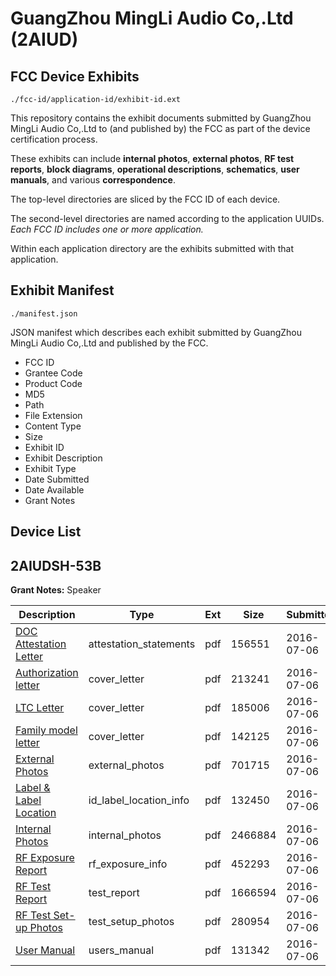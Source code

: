 # GuangZhou MingLi Audio Co,.Ltd (2AIUD)
## FCC Device Exhibits

```
./fcc-id/application-id/exhibit-id.ext
```

This repository contains the exhibit documents submitted by GuangZhou MingLi Audio Co,.Ltd to (and published by) the FCC as part of the device certification process.

These exhibits can include **internal photos**, **external photos**, **RF test reports**, **block diagrams**, **operational descriptions**, **schematics**, **user manuals**, and various **correspondence**.

The top-level directories are sliced by the FCC ID of each device.

The second-level directories are named according to the application UUIDs. *Each FCC ID includes one or more application.*

Within each application directory are the exhibits submitted with that application. 

## Exhibit Manifest

```
./manifest.json
```

JSON manifest which describes each exhibit submitted by GuangZhou MingLi Audio Co,.Ltd and published by the FCC.

- FCC ID
- Grantee Code
- Product Code
- MD5
- Path
- File Extension
- Content Type
- Size
- Exhibit ID
- Exhibit Description
- Exhibit Type
- Date Submitted
- Date Available
- Grant Notes

## Device List
## 2AIUDSH-53B
**Grant Notes:** Speaker

| Description | Type | Ext | Size | Submitted | Available |
| ----------- | ---- | --- | ---- | --------- | --------- |
| [DOC Attestation Letter](2AIUDSH-53B/ac01f46f1eadb81f2d7dda532fe2ea89/3053422.pdf) | attestation_statements | pdf | 156551 | 2016-07-06 | 2016-07-06 |
| [Authorization letter](2AIUDSH-53B/ac01f46f1eadb81f2d7dda532fe2ea89/3053424.pdf) | cover_letter | pdf | 213241 | 2016-07-06 | 2016-07-06 |
| [LTC Letter](2AIUDSH-53B/ac01f46f1eadb81f2d7dda532fe2ea89/3053425.pdf) | cover_letter | pdf | 185006 | 2016-07-06 | 2016-07-06 |
| [Family model letter](2AIUDSH-53B/ac01f46f1eadb81f2d7dda532fe2ea89/3053426.pdf) | cover_letter | pdf | 142125 | 2016-07-06 | 2016-07-06 |
| [External Photos](2AIUDSH-53B/ac01f46f1eadb81f2d7dda532fe2ea89/3053427.pdf) | external_photos | pdf | 701715 | 2016-07-06 | 2016-07-06 |
| [Label & Label Location](2AIUDSH-53B/ac01f46f1eadb81f2d7dda532fe2ea89/3053428.pdf) | id_label_location_info | pdf | 132450 | 2016-07-06 | 2016-07-06 |
| [Internal Photos](2AIUDSH-53B/ac01f46f1eadb81f2d7dda532fe2ea89/3053429.pdf) | internal_photos | pdf | 2466884 | 2016-07-06 | 2016-07-06 |
| [RF Exposure Report](2AIUDSH-53B/ac01f46f1eadb81f2d7dda532fe2ea89/3053431.pdf) | rf_exposure_info | pdf | 452293 | 2016-07-06 | 2016-07-06 |
| [RF Test Report](2AIUDSH-53B/ac01f46f1eadb81f2d7dda532fe2ea89/3053434.pdf) | test_report | pdf | 1666594 | 2016-07-06 | 2016-07-06 |
| [RF Test Set-up Photos](2AIUDSH-53B/ac01f46f1eadb81f2d7dda532fe2ea89/3053435.pdf) | test_setup_photos | pdf | 280954 | 2016-07-06 | 2016-07-06 |
| [User Manual](2AIUDSH-53B/ac01f46f1eadb81f2d7dda532fe2ea89/3053433.pdf) | users_manual | pdf | 131342 | 2016-07-06 | 2016-07-06 |
